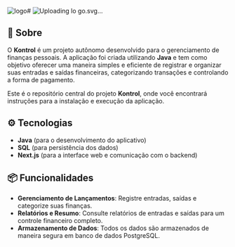 ![logo](https://github.com/user-attachments/assets/b84af119-5d14-4849-85da-518f3a4b5e66)# ![Uploading lo<svg width="964" height="188" viewBox="0 0 964 188" fill="none" xmlns="http://www.w3.org/2000/svg">
<path d="M17.1037 0.61408C8.63742 1.9997 2.50884 8.10901 0.613407 16.9266C0.0447764 19.5089 -0.0815859 39.2224 0.0447765 94.0803L0.232899 167.218C3.31454 191.016 24.3026 186.778 33.6572 182.445C37.9535 180.303 40.6703 177.721 58.0451 159.645C67.7118 149.568 75.3151 142.411 76.6371 141.156C76.8439 140.979 76.9108 140.928 77.0374 140.82C77.0288 142.023 76.9995 145.382 76.9995 154.544C76.9995 166.321 77.0627 166.951 78.6422 170.919C80.664 175.958 84.7076 180.24 89.6357 182.508C93.0475 184.082 93.4898 184.145 111.433 184.523C121.542 184.712 138.854 184.712 149.974 184.46C168.612 184.082 170.444 183.956 173.667 182.697C180.869 179.863 186.872 172.368 187.882 164.873C188.451 160.968 187.251 155.362 184.85 150.891C183.649 148.623 172.845 135.397 157.05 116.88C142.834 100.19 130.956 86.2704 130.703 86.0185C130.703 86.0185 130.648 85.9163 130.567 86.0179C130.567 86.0179 130.528 86.0575 130.489 86.0944C130.428 86.1516 130.346 86.227 130.289 86.2775C128.13 88.2191 116.964 99.3289 103.788 112.975C82.6226 134.956 77.2522 140.184 76.8731 139.302C76.6836 138.672 76.4308 129.476 76.4308 118.832C76.3677 102.142 76.4468 100.286 76.4905 97.4218C59.3758 97.4201 49.391 97.4284 28.7233 97.6366C39.6335 86.689 68.6695 57.5824 79.231 47.0025C82.1369 44.0916 84.329 40.9251 84.2654 43.6514C84.1247 49.6852 84.1195 54.1818 84.0758 62.4C84.1214 74.0662 84.1131 85.6078 84.3659 85.9857C102.08 86.159 111.029 85.9383 130.239 86.0169C130.313 86.0169 130.461 86.0177 130.461 86.0177C130.537 86.2663 130.623 86.0183 130.703 86.0185L138.475 76.2562C143.087 71.5325 148.836 65.4862 151.237 62.9039C153.638 60.3216 162.168 51.3781 170.129 43.0644C183.791 27.9039 184.673 27.1182 187.065 23.8193C196.246 10.4101 182.734 1.45243 174.81 0.439448C169.203 0.174512 162.637 -0.0651996 153.638 0.0472369C134.126 -0.0426644 127.747 -0.0689796 122.756 2.32436C119.912 3.70997 117.309 6.21953 94.0584 29.775L84.2653 39.6633L83.9494 28.1375C83.6335 16.8636 83.5703 16.4857 81.6749 12.5178C78.4526 5.71567 73.5877 1.9997 65.9428 0.61408C61.5201 -0.204693 22.095 -0.204693 17.1037 0.61408Z" fill="white"/>
<path d="M276.743 188C251.804 188 233.428 182.316 221.614 170.949C209.947 159.436 204.113 144.352 204.113 125.698C204.113 107.481 209.947 92.6883 221.614 81.3209C233.428 69.9534 251.804 64.2697 276.743 64.2697C293.515 64.2697 307.516 67.0387 318.746 72.5767C330.122 77.9689 338.508 85.3286 343.904 94.6558C349.3 103.837 351.998 114.184 351.998 125.698C351.998 144.498 345.727 159.581 333.184 170.949C320.788 182.316 301.974 188 276.743 188ZM277.618 150.837C287.098 150.837 294.171 148.578 298.838 144.06C303.505 139.543 305.839 133.495 305.839 125.916C305.839 118.775 303.505 112.946 298.838 108.428C294.171 103.764 287.098 101.433 277.618 101.433C268.138 101.433 261.211 103.691 256.835 108.209C252.46 112.727 250.272 118.629 250.272 125.916C250.272 133.495 252.46 139.543 256.835 144.06C261.211 148.578 268.138 150.837 277.618 150.837Z" fill="white"/>
<path d="M452.701 185.814C453.576 164.391 454.014 144.643 454.014 126.572C454.014 120.16 452.41 115.059 449.201 111.27C446.138 107.481 442.201 105.586 437.388 105.586C432.575 105.586 428.491 107.772 425.137 112.144C421.783 116.371 419.814 122.2 419.23 129.633C418.939 140.709 418.793 148.578 418.793 153.242C418.793 163.152 419.085 174.009 419.668 185.814H367.383C368.55 164.828 369.133 145.008 369.133 126.353C369.133 107.699 368.55 87.7333 367.383 66.4558C377.009 66.893 384.374 67.1116 389.478 67.1116C394.875 67.1116 402.24 66.893 411.574 66.4558L417.918 98.5907C421.272 86.9317 426.523 78.3333 433.669 72.7953C440.815 67.1116 449.128 64.2697 458.608 64.2697C467.359 64.2697 474.942 66.2372 481.36 70.172C487.777 73.9612 492.589 79.1348 495.798 85.693C499.152 92.2511 500.83 99.6108 500.83 107.772V139.251C500.83 158.634 501.194 174.155 501.923 185.814H452.701Z" fill="white"/>
<path d="M618.593 105.586C605.176 104.712 592.925 104.056 581.841 103.619L581.622 126.791C581.622 134.66 583.299 140.854 586.654 145.372C590.154 149.744 596.279 151.93 605.03 151.93C608.384 151.93 611.593 151.639 614.655 151.056C614.072 156.448 613.78 161.913 613.78 167.451C613.78 170.074 613.926 176.05 614.218 185.377C607.801 186.543 602.405 187.271 598.029 187.563C593.654 187.854 587.966 188 580.966 188C563.902 188 551.797 183.919 544.651 175.758C537.65 167.451 534.15 155.938 534.15 141.219L534.369 104.274C527.514 104.566 520.368 105.003 512.93 105.586V66.893C520.514 66.893 526.931 64.4883 532.181 59.679C537.432 54.8697 540.567 49.1131 541.588 42.4092H601.092C593.654 52.6108 585.414 60.772 576.372 66.893H618.593V105.586Z" fill="white"/>
<path d="M682.406 98.8093C688.531 76.8031 703.772 65.7999 728.128 65.7999C732.357 65.7999 736.441 66.0914 740.378 66.6744L733.378 115.642C722.877 111.707 714.272 109.74 707.564 109.74C699.251 109.74 693.125 112.217 689.188 117.172C685.25 122.127 683.281 128.758 683.281 137.065V136.846L683.062 151.274C683.062 161.622 683.354 173.135 683.937 185.814H631.652C632.819 164.828 633.403 145.008 633.403 126.353C633.403 107.699 632.819 87.7333 631.652 66.4558C641.278 66.893 648.643 67.1116 653.748 67.1116C659.144 67.1116 666.509 66.893 675.843 66.4558L682.406 98.8093Z" fill="white"/>
<path d="M821.731 188C796.792 188 778.416 182.316 766.603 170.949C754.935 159.436 749.102 144.352 749.102 125.698C749.102 107.481 754.935 92.6883 766.603 81.3209C778.416 69.9534 796.792 64.2697 821.731 64.2697C838.503 64.2697 852.504 67.0387 863.734 72.5767C875.11 77.9689 883.496 85.3286 888.892 94.6558C894.288 103.837 896.986 114.184 896.986 125.698C896.986 144.498 890.715 159.581 878.173 170.949C865.776 182.316 846.962 188 821.731 188ZM822.606 150.837C832.086 150.837 839.16 148.578 843.827 144.06C848.494 139.543 850.827 133.495 850.827 125.916C850.827 118.775 848.494 112.946 843.827 108.428C839.16 103.764 832.086 101.433 822.606 101.433C813.127 101.433 806.199 103.691 801.824 108.209C797.448 112.727 795.261 118.629 795.261 125.916C795.261 133.495 797.448 139.543 801.824 144.06C806.199 148.578 813.127 150.837 822.606 150.837Z" fill="white"/>
<path d="M963.781 98.3721C963.635 107.116 963.563 120.524 963.563 138.595C963.563 160.31 963.708 176.05 964 185.814H912.372L912.59 161.112C912.882 134.005 913.028 113.091 913.028 98.3721C913.028 84.3814 912.882 64.5612 912.59 38.9116L912.372 15.3023H964C963.708 35.9968 963.563 52.9023 963.563 66.0186C963.563 80.5922 963.635 91.3767 963.781 98.3721Z" fill="white"/>
</svg>
go.svg…]()

## 🚀 Sobre

O **Kontrol** é um projeto autônomo desenvolvido para o gerenciamento de finanças pessoais. A aplicação foi criada utilizando **Java** e tem como objetivo oferecer uma maneira simples e eficiente de registrar e organizar suas entradas e saídas financeiras, categorizando transações e controlando a forma de pagamento.

Este é o repositório central do projeto **Kontrol**, onde você encontrará instruções para a instalação e execução da aplicação.

## ⚙️ Tecnologias

- **Java** (para o desenvolvimento do aplicativo)
- **SQL** (para persistência dos dados)
- **Next.js** (para a interface web e comunicação com o backend)

## 📦 Funcionalidades

- **Gerenciamento de Lançamentos**: Registre entradas, saídas e categorize suas finanças.
- **Relatórios e Resumo**: Consulte relatórios de entradas e saídas para um controle financeiro completo.
- **Armazenamento de Dados**: Todos os dados são armazenados de maneira segura em banco de dados PostgreSQL.

